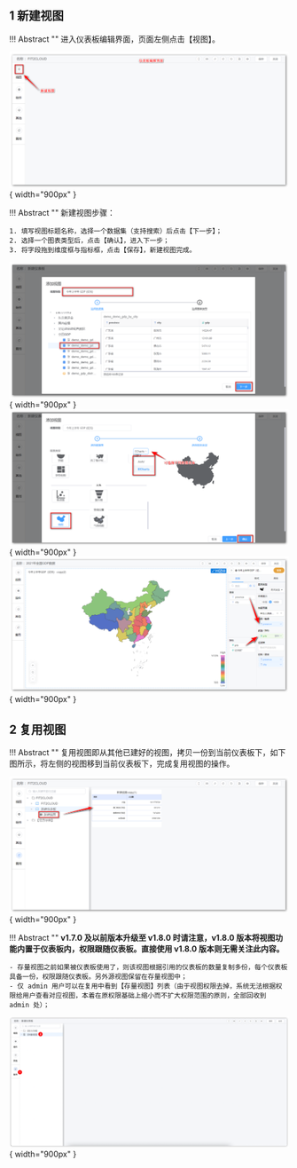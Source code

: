 ## 1 新建视图

!!! Abstract ""
    进入仪表板编辑界面，页面左侧点击【视图】。

![添加视图](../../img/view_generation/视图_添加视图_入口.png){ width="900px" }

!!! Abstract ""
    新建视图步骤：

    1. 填写视图标题名称，选择一个数据集（支持搜索）后点击【下一步】； 
    2. 选择一个图表类型后，点击【确认】，进入下一步；
    3. 将字段拖到维度框与指标框，点击【保存】，新建视图完成。

![添加视图](../../img/view_generation/视图_添加视图_选择数据集.png){ width="900px" }  
![添加视图](../../img/view_generation/视图_添加数据集_选择图表.png){ width="900px" }  
![指标维度选择](../../img/view_generation/指标维度选择.png){ width="900px" }

## 2 复用视图
    
!!! Abstract ""
    复用视图即从其他已建好的视图，拷贝一份到当前仪表板下，如下图所示，将左侧的视图移到当前仪表板下，完成复用视图的操作。

![复用视图](../../img/view_generation/复用视图.png){ width="900px" }

!!! Abstract ""
    **v1.7.0 及以前版本升级至 v1.8.0 时请注意，v1.8.0 版本将视图功能内置于仪表板内，权限跟随仪表板。直接使用 v1.8.0 版本则无需关注此内容。**

    - 存量视图之前如果被仪表板使用了，则该视图根据引用的仪表板的数量复制多份，每个仪表板具备一份，权限跟随仪表板。另外源视图保留在存量视图中；  
    - 仅 admin 用户可以在复用中看到【存量视图】列表（由于视图权限去掉，系统无法根据权限给用户查看对应视图，本着在原权限基础上缩小而不扩大权限范围的原则，全部回收到 admin 处）；
![添加视图](../../img/view_generation/视图_复用_存量视图.png){ width="900px" }
